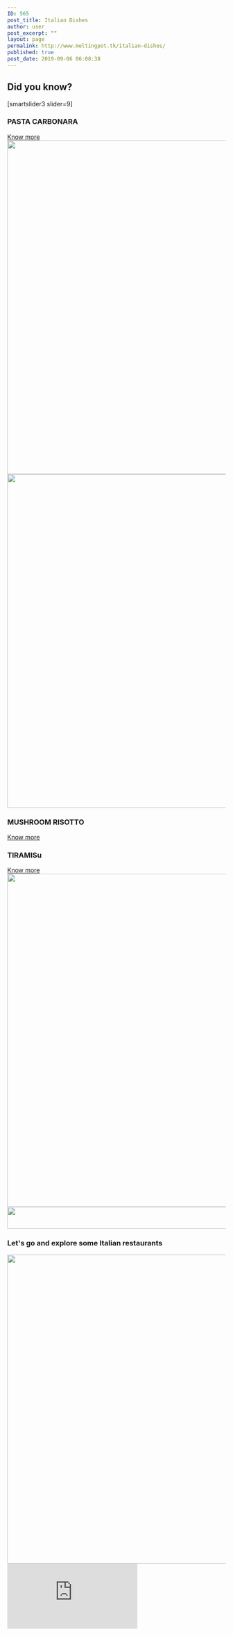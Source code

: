 ```yaml
---
ID: 565
post_title: Italian Dishes
author: user
post_excerpt: ""
layout: page
permalink: http://www.meltingpot.tk/italian-dishes/
published: true
post_date: 2019-09-06 06:08:38
---
```

<h2>Did you know?</h2>
[smartslider3 slider=9]
<a href="#dada">
</a>
<h3>PASTA CARBONARA</h3>
<a role="button" href="https://meltingpot.tk/pasta-carbonara/">
Know more
</a>
<img src="http://www.meltingpot.tk/wp-content/uploads/2019/09/timg-1-1024x768.jpeg" sizes="(max-width: 1024px) 100vw, 1024px" srcset="https://www.meltingpot.tk/wp-content/uploads/2019/09/timg-1-1024x768.jpeg 1024w, https://www.meltingpot.tk/wp-content/uploads/2019/09/timg-1-300x225.jpeg 300w, https://www.meltingpot.tk/wp-content/uploads/2019/09/timg-1-768x576.jpeg 768w, https://www.meltingpot.tk/wp-content/uploads/2019/09/timg-1.jpeg 1182w" alt="" width="1024" height="768" />
<img src="http://www.meltingpot.tk/wp-content/uploads/2019/09/WechatIMG261-1024x768.jpeg" sizes="(max-width: 1024px) 100vw, 1024px" srcset="https://www.meltingpot.tk/wp-content/uploads/2019/09/WechatIMG261.jpeg 1024w, https://www.meltingpot.tk/wp-content/uploads/2019/09/WechatIMG261-300x225.jpeg 300w, https://www.meltingpot.tk/wp-content/uploads/2019/09/WechatIMG261-768x576.jpeg 768w" alt="" width="1024" height="768" />
<h3>MUSHROOM RISOTTO</h3>
<a role="button" href="https://meltingpot.tk/mushroom-risotto/">
Know more
</a>
<h3>TIRAMISu</h3>
<a role="button" href="https://www.meltingpot.tk/tiramisa/">
Know more
</a>
<img src="http://www.meltingpot.tk/wp-content/uploads/2019/10/WechatIMG272-1024x767.jpeg" sizes="(max-width: 1024px) 100vw, 1024px" srcset="https://www.meltingpot.tk/wp-content/uploads/2019/10/WechatIMG272-1024x767.jpeg 1024w, https://www.meltingpot.tk/wp-content/uploads/2019/10/WechatIMG272-300x225.jpeg 300w, https://www.meltingpot.tk/wp-content/uploads/2019/10/WechatIMG272-768x575.jpeg 768w, https://www.meltingpot.tk/wp-content/uploads/2019/10/WechatIMG272.jpeg 1137w" alt="" width="1024" height="767" />
<img src="http://www.meltingpot.tk/wp-content/uploads/2019/09/Untitled-47-1024x50.png" sizes="(max-width: 1024px) 100vw, 1024px" srcset="https://www.meltingpot.tk/wp-content/uploads/2019/09/Untitled-47-1024x50.png 1024w, https://www.meltingpot.tk/wp-content/uploads/2019/09/Untitled-47-300x15.png 300w, https://www.meltingpot.tk/wp-content/uploads/2019/09/Untitled-47-768x38.png 768w, https://www.meltingpot.tk/wp-content/uploads/2019/09/Untitled-47.png 1483w" alt="" width="1024" height="50" />
<h3>Let's go and explore some Italian restaurants​</h3>
<img src="http://www.meltingpot.tk/wp-content/uploads/2019/09/Untitled-68.png" sizes="(max-width: 718px) 100vw, 718px" srcset="https://www.meltingpot.tk/wp-content/uploads/2019/09/Untitled-68.png 718w, https://www.meltingpot.tk/wp-content/uploads/2019/09/Untitled-68-150x150.png 150w, https://www.meltingpot.tk/wp-content/uploads/2019/09/Untitled-68-300x297.png 300w" alt="" width="718" height="711" />
<iframe src="https://maps.google.com/maps?q=Italian%20Restaurants&amp;t=m&amp;z=12&amp;output=embed&amp;iwloc=near" frameborder="0" marginwidth="0" marginheight="0" scrolling="no" aria-label="Italian Restaurants"></iframe>